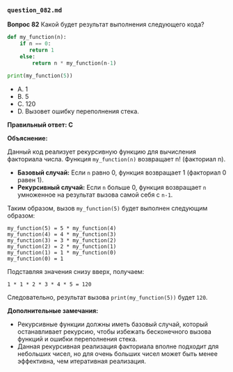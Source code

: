 ### `question_082.md`

**Вопрос 82** Какой будет результат выполнения следующего кода?

```python
def my_function(n):
    if n == 0:
       return 1
    else:
        return n * my_function(n-1)

print(my_function(5))
```

- A.  1
- B.  5
- C.  120
- D.  Вызовет ошибку переполнения стека.

**Правильный ответ: C**

**Объяснение:**

Данный код реализует рекурсивную функцию для вычисления факториала числа. Функция `my_function(n)` возвращает n! (факториал n).

*   **Базовый случай:** Если `n` равно 0, функция возвращает 1 (факториал 0 равен 1).
*   **Рекурсивный случай:** Если `n` больше 0, функция возвращает `n` умноженное на результат вызова самой себя с `n-1`.

Таким образом, вызов `my_function(5)` будет выполнен следующим образом:

```
my_function(5) = 5 * my_function(4)
my_function(4) = 4 * my_function(3)
my_function(3) = 3 * my_function(2)
my_function(2) = 2 * my_function(1)
my_function(1) = 1 * my_function(0)
my_function(0) = 1
```

Подставляя значения снизу вверх, получаем:

`1 * 1 * 2 * 3 * 4 * 5 = 120`

Следовательно, результат вызова `print(my_function(5))` будет `120`.

**Дополнительные замечания:**
- Рекурсивные функции должны иметь базовый случай, который останавливает рекурсию, чтобы избежать бесконечного вызова функций и ошибки переполнения стека.
- Данная рекурсивная реализация факториала вполне подходит для небольших чисел, но для очень больших чисел может быть менее эффективна, чем итеративная реализация.
